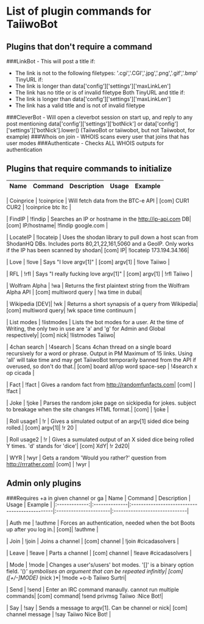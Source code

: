 List of plugin commands for TaiiwoBot
=====================================

Plugins that don't require a command
------------------------------------

###LinkBot - This will post a title if:
- The link is not to the following filetypes: '.cgi','.CGI','.jpg','.png','.gif','.bmp'
TinyURL if:
- The link is longer than data['config']['settings']['maxLinkLen']
- The link has no title or is of invalid filetype
Both TinyURL and title if:
- The link is longer than data['config']['settings']['maxLinkLen']
- The link has a valid title and is not of invalid filetype

###CleverBot - Will open a cleverbot session on start up, and reply to any post mentioning
data['config']['settings']['botNick'] or data['config']['settings']['botNick'].lower()
(TaiiwoBot or taiiwobot, but not Taiiwobot, for example)
###Whois on join - WHOIS scans every user that joins that has user modes
###Authenticate - Checks ALL WHOIS outputs for authentication

Plugins that require commands to initialize
-------------------------------------------

| Name    	| Command	| Description					| Usage			| Example 			|
|:-------------:|:--------------|:----------------------------------------------|:----------------------|:------------------------------|

| Coinprice	| !coinprice	| Will fetch data from the BTC-e API		| [com] CUR1 CUR2	| !coinprice btc ltc		|

| FindIP	| !findip	| Searches an IP or hostname in the http://ip-api.com DB| [com] IP/hostname| !findip google.com		|

| LocateIP	| !locateip	| Uses the shodan library to  pull down a host scan from ShodanHQ DBs. Includes ports 80,21,22,161,5060 and a GeoIP. Only works if the IP has been scanned by shodan| [com] IP| !locateip 173.194.34.166|

| Love 		| !love		| Says "I love argv[1]"				| [com] argv[1]		| !love Taiiwo			|

| RFL		| !rfl		| Says "I really fucking love argv[1]"		| [com] argv[1]		| !rfl Taiiwo			|

| Wolfram Alpha	| !wa		| Returns the first plaintext string from the Wolfram Alpha API	| [com] multiword query	| !wa time in dubai|

| Wikipedia [DEV]| !wk		| Returns a short synapsis of a query from Wikipedia| [com] multiword query| !wk space time continuum	|

| List modes	| !listmodes	| Lists the bot modes for a user. At the time of Writing, the only two in use are 'a' and 'g' for Admin and Global respectively| [com] nick| !listmodes Taiiwo|

| 4chan search	| !4search	| Scans 4chan thread on a single board recursively for a word or phrase. Output in PM Maximum of 15 links. Using 'all' will take time and may get TaiiwoBot temporarily banned from the API if overused, so don't do that.| [com] board all/op word space-sep | !4search x op cicada |

| Fact		| !fact		| Gives a random fact from http://randomfunfacts.com| [com]		| !fact				|

| Joke		| !joke		| Parses the random joke page on sickipedia for jokes. subject to breakage when the site changes HTML format.| [com] | !joke	|

| Roll usage1	| !r		| Gives a simulated output of an argv[1] sided dice being rolled.| [com] argv[1]| !r 20			|

| Roll usage2	| !r		| Gives a sumulated output of an X sided dice being rolled Y times. 'd' stands for 'dice'| [com] XdY| !r 2d20|

| WYR	    	| !wyr		| Gets a random 'Would you rather?' question from http://rrrather.com| [com] | !wyr			|

Admin only plugins
------------------
###Requires +a in given channel or ga
| Name		| Command	| Description					| Usage			| Example 			|
|:-------------:|:--------------|:----------------------------------------------|:----------------------|:------------------------------|

| Auth me	| !authme	| Forces an authentication, needed when the bot Boots up after you log in.| [com]| !authme		|

| Join		| !join		| Joins a channel				| [com] channel		| !join #cicadasolvers		|

| Leave		| !leave	| Parts a channel				| [com] channel		| !leave #cicadasolvers		|

| Mode		| !mode		| Changes a user's/users' bot modes. '[]' is a binary option field. '()*' symbolises an argument that can be repeated infinitly| [com] ([+/-]MODE)* (nick )*| !mode +o-b Taiiwo Surtri|

| Send		| !send		| Enter an IRC command manaully. cannot run multiple commands| [com] command| !send privmsg Taiiwo :Nice Bot!|

| Say		| !say		| Sends a message to argv[1]. Can be channel or nick| [com] channel message | !say Taiiwo Nice Bot!	|
